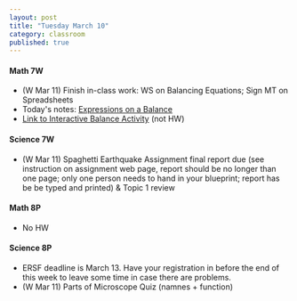 ```yaml
---
layout: post
title: "Tuesday March 10"
category: classroom
published: true
---
```

#### Math 7W
* (W Mar 11) Finish in-class work: WS on Balancing Equations; Sign MT on Spreadsheets
* Today's notes: <a href="https://www.dropbox.com/s/ba7ef4fhyel8ovx/Expressions%20on%20a%20Balance.pdf?dl=0">Expressions on a Balance</a>
* <a href="http://www.mathplayground.com/AlgebraEquations.html">Link to Interactive Balance Activity</a> (not HW)

#### Science 7W
* (W Mar 11) Spaghetti Earthquake Assignment final report due (see instruction on assignment web page, report should be no longer than one page; only one person needs to hand in your blueprint; report has be be typed and printed) & Topic 1 review

#### Math 8P
* No HW

#### Science 8P
* ERSF deadline is March 13. Have your registration in before the end of this week to leave some time in case there are problems.
* (W Mar 11) Parts of Microscope Quiz (namnes + function)
